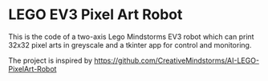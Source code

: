 # LEGO EV3 Pixel Art Robot

This is the code of a two-axis Lego Mindstorms EV3 robot which can print 32x32 pixel arts in greyscale and a tkinter app for control and monitoring.

The project is inspired by https://github.com/CreativeMindstorms/AI-LEGO-PixelArt-Robot
